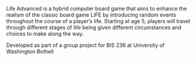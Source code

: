 Life Advanced is a hybrid computer board game that aims to enhance the realism of the classic board game LIFE by introducing random events throughout the course of a player’s life. Starting at age 5, players will travel through different stages of life being given different circumstances and choices to make along the way.

Developed as part of a group project for BIS 236 at University of Washington Bothell
